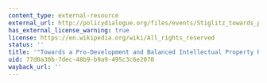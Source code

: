 ```yaml
---
content_type: external-resource
external_url: http://policydialogue.org/files/events/Stiglitz_towards_pro-dev_balanced_intellectual_prop_regime.pdf
has_external_license_warning: true
license: https://en.wikipedia.org/wiki/All_rights_reserved
status: ''
title: '"Towards a Pro-Development and Balanced Intellectual Property Regime." (PDF)'
uid: 77d0a30b-7dec-48b9-b9a9-495c3c6e2070
wayback_url: ''
---
```

